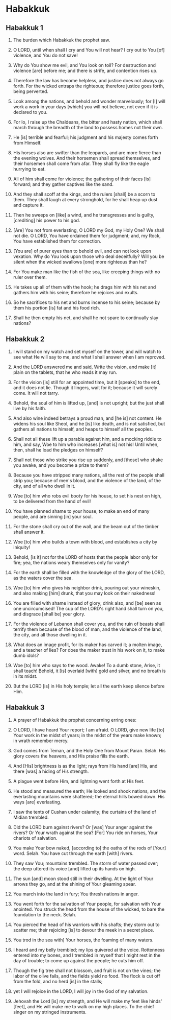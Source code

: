 # Habakkuk

## Habakkuk 1

1. The burden which Habakkuk the prophet saw.

2. O LORD, until when shall I cry and You will not hear? I cry out to You [of] violence, and You do not save!

3. Why do You show me evil, and You look on toil? For destruction and violence [are] before me; and there is strife, and contention rises up.

4. Therefore the law has become helpless, and justice does not always go forth. For the wicked entraps the righteous; therefore justice goes forth, being perverted.

5. Look among the nations, and behold and wonder marvelously; for [I] will work a work in your days [which] you will not believe, not even if it is declared to you.

6. For lo, I raise up the Chaldeans, the bitter and hasty nation, which shall march through the breadth of the land to possess homes not their own.

7. He [is] terrible and fearful; his judgment and his majesty comes forth from Himself.

8. His horses also are swifter than the leopards, and are more fierce than the evening wolves. And their horsemen shall spread themselves, and their horsemen shall come from afar. They shall fly like the eagle hurrying to eat.

9. All of him shall come for violence; the gathering of their faces [is] forward; and they gather captives like the sand.

10. And they shall scoff at the kings, and the rulers [shall] be a scorn to them. They shall laugh at every stronghold, for he shall heap up dust and capture it.

11. Then he sweeps on [like] a wind, and he transgresses and is guilty, [crediting] his power to his god.

12. [Are] You not from everlasting, O LORD my God, my Holy One? We shall not die. O LORD, You have ordained them for judgment; and, my Rock, You have established them for correction.

13. [You are] of purer eyes than to behold evil, and can not look upon vexation. Why do You look upon those who deal deceitfully? Will you be silent when the wicked swallows [one] more righteous than he?

14. For You make man like the fish of the sea, like creeping things with no ruler over them.

15. He takes up all of them with the hook; he drags him with his net and gathers him with his seine; therefore he rejoices and exults.

16. So he sacrifices to his net and burns incense to his seine; because by them his portion [is] fat and his food rich.

17. Shall he then empty his net, and shall he not spare to continually slay nations?

## Habakkuk 2

1. I will stand on my watch and set myself on the tower, and will watch to see what He will say to me, and what I shall answer when I am reproved.

2. And the LORD answered me and said, Write the vision, and make [it] plain on the tablets, that he who reads it may run.

3. For the vision [is] still for an appointed time, but it [speaks] to the end, and it does not lie. Though it lingers, wait for it; because it will surely come. It will not tarry.

4. Behold, the soul of him is lifted up, [and] is not upright; but the just shall live by his faith.

5. And also wine indeed betrays a proud man, and [he is] not content. He widens his soul like Sheol, and he [is] like death, and is not satisfied, but gathers all nations to himself, and heaps to himself all the peoples.

6. Shall not all these lift up a parable against him, and a mocking riddle to him, and say, Woe to him who increases [what is] not his! Until when, then, shall he load the pledges on himself?

7. Shall not those who strike you rise up suddenly, and [those] who shake you awake, and you become a prize to them?

8. Because you have stripped many nations, all the rest of the people shall strip you; because of men's blood, and the violence of the land, of the city, and of all who dwell in it.

9. Woe [to] him who robs evil booty for his house, to set his nest on high, to be delivered from the hand of evil!

10. You have planned shame to your house, to make an end of many people, and are sinning [in] your soul.

11. For the stone shall cry out of the wall, and the beam out of the timber shall answer it.

12. Woe [to] him who builds a town with blood, and establishes a city by iniquity!

13. Behold, [is it] not for the LORD of hosts that the people labor only for fire; yea, the nations weary themselves only for vanity?

14. For the earth shall be filled with the knowledge of the glory of the LORD, as the waters cover the sea.

15. Woe [to] him who gives his neighbor drink, pouring out your wineskin, and also making [him] drunk, that you may look on their nakedness!

16. You are filled with shame instead of glory; drink also, and [be] seen as one uncircumcised! The cup of the LORD's right hand shall turn on you, and disgrace [shall be] your glory.

17. For the violence of Lebanon shall cover you, and the ruin of beasts shall terrify them because of the blood of man, and the violence of the land, the city, and all those dwelling in it.

18. What does an image profit, for its maker has carved it; a molten image, and a teacher of lies? For does the maker trust in his work on it, to make dumb idols?

19. Woe [to] him who says to the wood. Awake! To a dumb stone, Arise, it shall teach! Behold, it [is] overlaid [with] gold and silver, and no breath is in its midst.

20. But the LORD [is] in His holy temple; let all the earth keep silence before Him.

## Habakkuk 3

1. A prayer of Habakkuk the prophet concerning erring ones:

2. O LORD, I have heard Your report; I am afraid. O LORD, give new life [to] Your work in the midst of years; in the midst of the years make known; in wrath remember mercy.

3. God comes from Teman, and the Holy One from Mount Paran. Selah. His glory covers the heavens, and His praise fills the earth.

4. And [His] brightness is as the light; rays from His hand [are] His, and there [was] a hiding of His strength.

5. A plague went before Him, and lightning went forth at His feet.

6. He stood and measured the earth; He looked and shook nations, and the everlasting mountains were shattered; the eternal hills bowed down. His ways [are] everlasting.

7. I saw the tents of Cushan under calamity; the curtains of the land of Midian trembled.

8. Did the LORD burn against rivers? Or [was] Your anger against the rivers? Or Your wrath against the sea? [For] You ride on horses, Your chariots of salvation.

9. You make Your bow naked, [according to] the oaths of the rods of [Your] word. Selah. You have cut through the earth [with] rivers.

10. They saw You; mountains trembled. The storm of water passed over; the deep uttered its voice [and] lifted up its hands on high.

11. The sun [and] moon stood still in their dwelling. At the light of Your arrows they go, and at the shining of Your gleaming spear.

12. You march into the land in fury; You thresh nations in anger.

13. You went forth for the salvation of Your people, for salvation with Your anointed. You struck the head from the house of the wicked, to bare the foundation to the neck. Selah.

14. You pierced the head of his warriors with his shafts; they storm out to scatter me; their rejoicing [is] to devour the meek in a secret place.

15. You trod in the sea with] Your horses, the foaming of many waters.

16. I heard and my belly trembled; my lips quivered at the voice. Rottenness entered into my bones, and I trembled in myself that I might rest in the day of trouble; to come up against the people; he cuts him off.

17. Though the fig tree shall not blossom, and fruit is not on the vines; the labor of the olive fails, and the fields yield no food. The flock is cut off from the fold, and no herd [is] in the stalls;

18. yet I will rejoice in the LORD, I will joy in the God of my salvation.

19. Jehovah the Lord [is] my strength, and He will make my feet like hinds' [feet], and He will make me to walk on my high places. To the chief singer on my stringed instruments.


